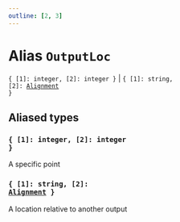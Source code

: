 ```yaml
---
outline: [2, 3]
---
```


# Alias `OutputLoc`

<code>{ [1]: integer, [2]: integer }</code> | <code>{ [1]: string, [2]: <a href="/lua-reference/aliases/Alignment">Alignment</a> }</code>



## Aliased types

### <code>{ [1]: integer, [2]: integer }</code>

A specific point

### <code>{ [1]: string, [2]: <a href="/lua-reference/aliases/Alignment">Alignment</a> }</code>

A location relative to another output
